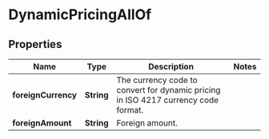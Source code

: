 

# DynamicPricingAllOf

## Properties

Name | Type | Description | Notes
------------ | ------------- | ------------- | -------------
**foreignCurrency** | **String** | The currency code to convert for dynamic pricing in ISO 4217 currency code format. | 
**foreignAmount** | **String** | Foreign amount. | 



